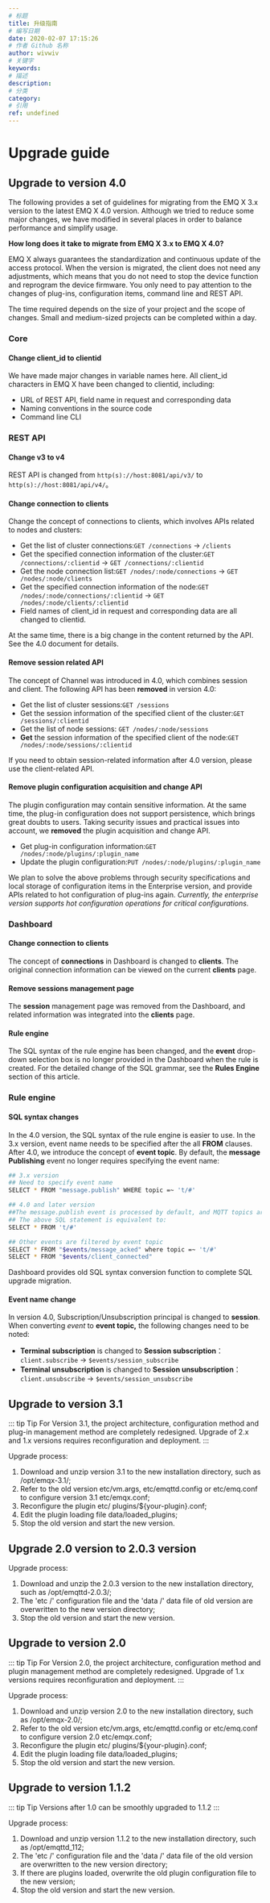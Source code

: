 ```yaml
---
# 标题
title: 升级指南
# 编写日期
date: 2020-02-07 17:15:26
# 作者 Github 名称
author: wivwiv
# 关键字
keywords:
# 描述
description:
# 分类
category: 
# 引用
ref: undefined
---
```


# Upgrade guide

## Upgrade to version 4.0

The following provides a set of guidelines for migrating from the EMQ X 3.x version to the latest EMQ X 4.0 version. Although we tried to reduce some major changes, we have modified in several places in order to balance performance and simplify usage.

**How long does it take to migrate from EMQ X 3.x to EMQ X 4.0?** 

EMQ X always guarantees the standardization and continuous update of the access protocol. When the version is migrated, the client does not need any adjustments, which means that you do not need to stop the device function and reprogram the device firmware. You only need to pay attention to the changes of plug-ins, configuration items, command line and REST API.

The time required depends on the size of your project and the scope of changes. Small and medium-sized projects can be completed within a day.

### Core

#### Change client\_id  to clientid

We have made major changes in variable names here. All client\_id characters in EMQ X have been changed to clientid, including:

  - URL of REST API, field name in request and corresponding data
  - Naming conventions in the source code
  - Command line CLI

### REST API

#### Change v3 to v4

REST API is changed from `http(s)://host:8081/api/v3/` to
`http(s)://host:8081/api/v4/`。

#### Change connection to clients

Change the concept of connections to clients, which involves APIs related to nodes and clusters:

  - Get the list of cluster connections:`GET /connections` -\> `/clients`
  - Get the specified connection information of the cluster:`GET /connections/:clientid` -\> `GET
    /connections/:clientid`
  - Get the node connection list:`GET /nodes/:node/connections` -\> `GET
    /nodes/:node/clients`
  - Get the specified connection information of the node:`GET /nodes/:node/connections/:clientid` -\> `GET
    /nodes/:node/clients/:clientid`
  - Field names of client\_id in request and corresponding data  are all changed to clientid.

At the same time, there is a big change in the content returned by the API. See the 4.0 document for details.

#### Remove session related API

The concept of Channel was introduced in 4.0, which combines session and client. The following API has been **removed** in version 4.0:

  - Get the list of cluster sessions:`GET /sessions`
  - Get the session information of the specified client of the cluster:`GET /sessions/:clientid`
  - Get the list of node sessions: `GET /nodes/:node/sessions`
  - **Get** the session information of the specified client of the node:`GET /nodes/:node/sessions/:clientid`

If you need to obtain session-related information after 4.0 version, please use the client-related API.

#### Remove plugin configuration acquisition and change API

The plugin configuration may contain sensitive information. At the same time, the plug-in configuration does not support persistence, which brings great doubts to users. Taking security issues and practical issues into account, we **removed** the plugin acquisition and change API.

  - Get plug-in configuration information:`GET /nodes/:node/plugins/:plugin_name`
  - Update the plugin configuration:`PUT /nodes/:node/plugins/:plugin_name`

We plan to solve the above problems through security specifications and local storage of configuration items in the Enterprise version, and provide APIs related to hot configuration of plug-ins again. *Currently, the enterprise version supports hot configuration operations for critical configurations.*

### Dashboard

#### Change connection to clients

The concept of **connections** in Dashboard is changed to **clients**. The original connection information can be viewed on the current **clients** page.

#### Remove sessions management page

The **session** management page was removed from the Dashboard, and related information was integrated into the **clients** page.

#### Rule engine

The SQL syntax of the rule engine has been changed, and the **event** drop-down selection box is no longer provided in the Dashboard when the rule is created. For the detailed change of the SQL grammar, see the **Rules Engine** section of this article.

### Rule engine

#### SQL syntax changes

In the 4.0 version, the SQL syntax of the rule engine is easier to use. In the 3.x version, event name needs to be specified after the all **FROM** clauses. After 4.0, we introduce the concept of **event topic**. By default, the **message Publishing** event no longer requires specifying the event name:

```bash 
## 3.x version
## Need to specify event name
SELECT * FROM "message.publish" WHERE topic =~ 't/#'

## 4.0 and later version
##The message.publish event is processed by default, and MQTT topics are filtered directly after FROM
## The above SQL statement is equivalent to:
SELECT * FROM 't/#'

## Other events are filtered by event topic
SELECT * FROM "$events/message_acked" where topic =~ 't/#'
SELECT * FROM "$events/client_connected"
```

Dashboard provides old SQL syntax conversion function to complete SQL upgrade migration.

#### Event name change

In version 4.0, Subscription/Unsubscription principal is changed to **session**. When converting *event* to **event topic,** the following changes need to be noted:

  - **Terminal subscription** is changed to **Session subscription**：`client.subscribe` -\>
    `$events/session_subscribe`
  - **Terminal unsubscription** is changed to **Session unsubscription**：`client.unsubscribe` -\>
    `$events/session_unsubscribe`



## Upgrade to version 3.1

::: tip Tip
For Version 3.1, the project architecture, configuration method and plug-in management method are completely redesigned. Upgrade of 2.x and 1.x versions requires reconfiguration and deployment.
:::


Upgrade process:

1.  Download and unzip version 3.1 to the new installation directory, such as /opt/emqx-3.1/;
2. Refer to the old version etc/vm.args, etc/emqttd.config or etc/emq.conf to configure version 3.1
     etc/emqx.conf;
3. Reconfigure the plugin etc/ plugins/${your-plugin}.conf;
4. Edit the plugin loading file data/loaded_plugins;
5. Stop the old version and start the new version.

## Upgrade 2.0 version to 2.0.3 version

Upgrade process:

1.  Download and unzip the 2.0.3 version to the new installation directory, such as /opt/emqttd-2.0.3/;
2. The  'etc /' configuration file and the 'data /' data file of old version are overwritten to the new version directory;
3. Stop the old version and start the new version.

## Upgrade to version 2.0

::: tip Tip
For Version 2.0, the project architecture, configuration method and plugin management method are completely redesigned. Upgrade of 1.x versions requires reconfiguration and deployment.
:::

Upgrade process:

1.  Download and unzip version 2.0 to the new installation directory, such as /opt/emqx-2.0/;
2.  Refer to the old version etc/vm.args, etc/emqttd.config or etc/emq.conf to configure version 2.0
    etc/emqx.conf;
3.  Reconfigure the plugin etc/ plugins/${your-plugin}.conf;
4.  Edit the plugin loading file data/loaded_plugins;
5.  Stop the old version and start the new version.

## Upgrade to version 1.1.2

::: tip Tip
Versions after 1.0 can be smoothly upgraded to 1.1.2
:::

Upgrade process:

1.  Download and unzip version 1.1.2 to the new installation directory, such as /opt/emqttd_112;
2. The 'etc /' configuration file and the 'data /' data file of the old version are overwritten to the new version directory;
3. If there are plugins loaded, overwrite the old plugin configuration file to the new version;
4. Stop the old version and start the new version.

